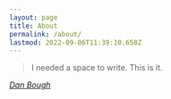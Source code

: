 ```yaml
---
layout: page
title: About
permalink: /about/
lastmod: 2022-09-06T11:39:10.658Z
---
```


> I needed a space to write.  This is it.

_[Dan Bough](https://www.linkedin.com/in/dan-bough/)_